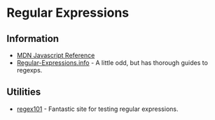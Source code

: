 # Regular Expressions

## Information

- [MDN Javascript Reference](https://developer.mozilla.org/en-US/docs/Web/JavaScript/Reference/Global_Objects/RegExp)
- [Regular-Expressions.info](https://www.regular-expressions.info/) - A little odd, but has thorough guides to regexps.

## Utilities

- [regex101](https://regex101.com/) - Fantastic site for testing regular expressions.
